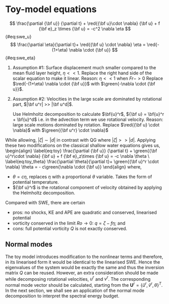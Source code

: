 # Toy-model equations
$$
\frac{\partial {\bf u}} {\partial t} + \red{{\bf u}\cdot \nabla} {\bf u} +
f {\bf e}_z \times {\bf u} = -c^2 \nabla \eta
$${#eq:swe_u}
$$
\frac{\partial \eta}{\partial t}+ \red{{\bf u} \cdot \nabla} \eta   = \red{- (1+\eta) \nabla \cdot {\bf u}}
$${#eq:swe_eta}


1. Assumption #1: Surface displacement much smaller compared to the mean fluid layer height, $\eta << 1$.
   Replace the right hand side of the scalar equation to make it linear.
   Reason: $\eta << 1$ when $Fr -> 0$
   Replace $\red{-(1+\eta) \nabla \cdot  {\bf u}}$ with $\green{-\nabla \cdot {\bf u}}$.

1. Assumption #2: Velocities in the large scale are dominated by rotational
   part, $|\bf u^r| >> |\bf u^d|$.
   <!-- Use Helmoltz decomposition to make this distinction. -->
   Use Helmholtz decomposition to calculate $\bf{u}^r$, ${\bf u} = \bf{u}^r + \bf{u}^d$
   i.e. in the advection term we use rotational velocity. Reason: large scale motions dominated by rotation.
   Replace  $\red{{\bf u} \cdot \nabla}$  with $\green{{\bf u^r} \cdot \nabla}$

While allowing, $|\zeta| \sim |d|$ in contrast with QG where $|\zeta| >> |d|$.
Applying these two modifications on the classical shallow water equations gives
us,
\begin{align}
\label{eq:toy}
\frac{\partial {\bf u}} {\partial t} + \green{{\bf u}^r\cdot \nabla} {\bf u} + f {\bf e}_z\times {\bf u} = -c \nabla \theta \\
\label{eq:toy_theta}
\frac{\partial \theta}{\partial t}+ \green{{\bf u}^r \cdot \nabla} \theta   = -  c\green{\nabla \cdot {\bf u}}
\end{align}
where,

 * $\theta = c\eta$, replaces $\eta$ with a proportional $\theta$ variable. Takes the form of potential temperature.
 * ${\bf u}^r$  is the rotational component of velocity obtained by applying
   the Helmholtz decomposition.

Compared with SWE, there are certain

* pros: no shocks, KE and APE are quadratic and conserved, linearised potential
* vorticity conserved in the limit $Ro \rightarrow 0$: $q = \zeta - f\eta$; and
* cons: full potential vorticity $Q$ is not exactly conserved.
<!-- #endregion -->


## Normal modes

The toy model introduces modification to the nonlinear terms and therefore, in
its linearised form it would be identical to the linearised SWE. Hence the
eigenvalues of the system would be exactly the same and thus the inversion
matrix $Q$ can be reused. However, an extra consideration should be made while
decomposing rotational velocities, $u^r$ and $v^r$. The corresponding normal
mode vector should be calculated, starting from the $\mathbf{U}^r = \{ \hat{u}^r,
\hat{v}^r, \theta \}^T$. In the next section, we shall see an application of
the normal mode decomposition to interpret the spectral energy budget.
